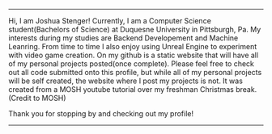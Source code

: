 




 --------------------------------------------------------------------------------------------------------------------------------------------------               
                                                                                                            
 Hi, I am Joshua Stenger! Currently, I am a Computer Science student(Bachelors of Science) at Duquesne University in Pittsburgh, Pa.
 My interests during my studies are Backend Developement and Machine Leanring.
 From time to time I also enjoy using Unreal Engine to experiment with video game creation.
 On my github is a static website that will have all of my personal projects posted(once complete).
 Please feel free to check out all code submitted onto this profile, but while all of my personal projects will be self created,
 the website where I post my projects is not. It was created from a MOSH youtube tutorial over my freshman Christmas break. (Credit to MOSH)

 Thank you for stopping by and checking out my profile!

 --------------------------------------------------------------------------------------------------------------------------------------------------









